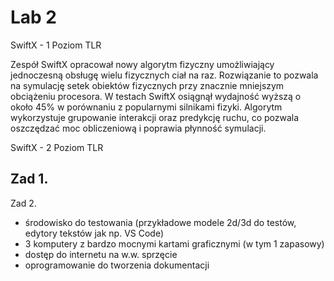 # Lab 2
SwiftX - 1 Poziom TLR

Zespół SwiftX opracował nowy algorytm fizyczny umożliwiający jednoczesną obsługę wielu fizycznych ciał na raz. Rozwiązanie to pozwala na symulację setek obiektów fizycznych przy znacznie mniejszym obciążeniu procesora. W testach SwiftX osiągnął wydajność wyższą o około 45% w porównaniu z popularnymi silnikami fizyki. Algorytm wykorzystuje grupowanie interakcji oraz predykcję ruchu, co pozwala oszczędzać moc obliczeniową i poprawia płynność symulacji.

SwiftX - 2 Poziom TLR

Zad 1.
- 

Zad 2.
- środowisko do testowania (przykładowe modele 2d/3d do testów, edytory tekstów jak np. VS Code)
- 3 komputery z bardzo mocnymi kartami graficznymi (w tym 1 zapasowy)
- dostęp do internetu na w.w. sprzęcie
- oprogramowanie do tworzenia dokumentacji
